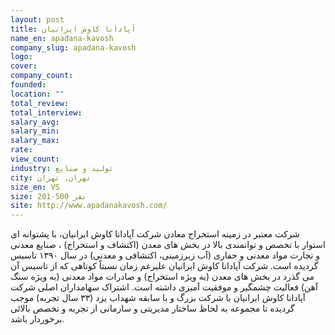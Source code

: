 ```yaml
---
layout: post
title: آپادانا کاوش ایرانیان
name_en: apadana-kavosh
company_slug: apadana-kavosh
logo: 
cover: 
company_count:
founded:
location: ""
total_review: 
total_interview: 
salary_avg: 
salary_min: 
salary_max: 
rate: 
view_count: 
industry: تولید و صنایع
city: تهران, تهران
size_en: VS
size: 201-500 نفر
site: http://www.apadanakavosh.com/
---
```


شرکت معتبر در زمینه استخراج معادن
شرکت آپادانا کاوش ایرانیان، با پشتوانه ای استوار با تخصص و توانمندی بالا در بخش های معدن (اکتشاف و استخراج) ، صنایع معدنی و تجارت مواد معدنی و حفاری (آب زیرزمینی، اکتشافی و معدنی) در سال ۱۳۹۰ تاسیس گردیده است. شرکت آپادانا کاوش ایرانیان علیرغم زمان نسبتاً کوتاهی که از تاسیس آن می گذرد در بخش های معدن (به ویژه استخراج) و صادرات مواد معدنی (به ویژه سنگ آهن) فعالیت چشمگیر و موفقیت آمیزی داشته است. اشتراک سهامداران اصلی شرکت آپادانا کاوش ایرانیان با شرکت بزرگ و با سابقه شهداب یزد (۳۳ سال تجربه) موجب گردیده تا مجموعه به لحاظ ساختار مدیریتی و سازمانی از تجربه و تخصص بالائی برخوردار باشد. 
